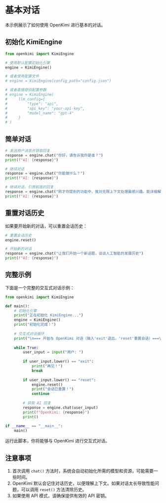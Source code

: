 # 基本对话

本示例展示了如何使用 OpenKimi 进行基本的对话。

## 初始化 KimiEngine

```python
from openkimi import KimiEngine

# 使用默认配置初始化引擎
engine = KimiEngine()

# 或者使用配置文件
# engine = KimiEngine(config_path="config.json")

# 或者直接提供配置参数
# engine = KimiEngine(
#     llm_config={
#         "type": "api",
#         "api_key": "your-api-key",
#         "model_name": "gpt-4"
#     }
# )
```

## 简单对话

```python
# 发送用户消息并获取回复
response = engine.chat("你好，请告诉我你是谁？")
print(f"AI: {response}")

# 继续对话
response = engine.chat("你能做什么？")
print(f"AI: {response}")

# 继续对话，引用前面的回复
response = engine.chat("刚才你提到的功能中，我对无限上下文处理最感兴趣。能详细解释一下吗？")
print(f"AI: {response}")
```

## 重置对话历史

如果要开始新的对话，可以重置会话历史：

```python
# 重置会话历史
engine.reset()

# 开始新的对话
response = engine.chat("让我们开始一个新话题，谈谈人工智能的发展历史")
print(f"AI: {response}")
```

## 完整示例

下面是一个完整的交互式对话示例：

```python
from openkimi import KimiEngine

def main():
    # 初始化引擎
    print("正在初始化 KimiEngine...")
    engine = KimiEngine()
    print("初始化完成！")
    
    # 交互式对话循环
    print("\n=== 开始与 OpenKimi 对话（输入'exit'退出，'reset'重置会话）===\n")
    
    while True:
        user_input = input("用户: ")
        
        if user_input.lower() == "exit":
            print("再见！")
            break
            
        if user_input.lower() == "reset":
            engine.reset()
            print("会话已重置！")
            continue
            
        # 获取 AI 回复
        response = engine.chat(user_input)
        print(f"OpenKimi: {response}")
        print()
        
if __name__ == "__main__":
    main()
```

运行此脚本，你将能够与 OpenKimi 进行交互式对话。

## 注意事项

1. 首次调用 `chat()` 方法时，系统会自动初始化所需的模型和资源，可能需要一些时间。
2. OpenKimi 默认会记住对话历史，以便理解上下文。如果对话太长导致性能问题，可以调用 `reset()` 方法清除历史。
3. 如果使用 API 模式，请确保提供有效的 API 密钥。 